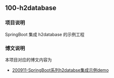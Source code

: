 ## 100-h2database 

### 项目说明

SpringBoot 集成 h2database 的示例工程

### 博文说明

本项目对应的博文内容为


- [200911-SpringBoot系列h2databse集成示例demo](http://spring.hhui.top/spring-blog/2020/09/11/200911-SpringBoot%E7%B3%BB%E5%88%97h2databse%E9%9B%86%E6%88%90%E7%A4%BA%E4%BE%8Bdemo/)